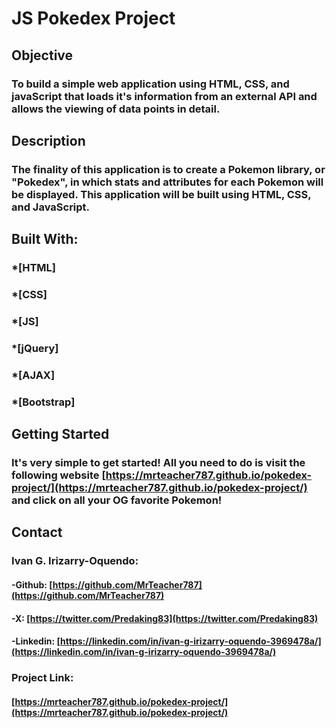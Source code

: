 # JS Pokedex Project

## Objective
### To build a simple web application using HTML, CSS, and javaScript that loads it's information from an external API and allows the viewing of data points in detail.

## Description
### The finality of this application is to create a Pokemon library, or "Pokedex", in which stats and attributes for each Pokemon will be displayed. This application will be built using HTML, CSS, and JavaScript.

## Built With:
### *[HTML]
### *[CSS]
### *[JS]
### *[jQuery]
### *[AJAX]
### *[Bootstrap]

## Getting Started
### It's very simple to get started! All you need to do is visit the following website [https://mrteacher787.github.io/pokedex-project/](https://mrteacher787.github.io/pokedex-project/) and click on all your OG favorite Pokemon!

## Contact
### Ivan G. Irizarry-Oquendo:
#### -Github: [https://github.com/MrTeacher787](https://github.com/MrTeacher787)
#### -X: [https://twitter.com/Predaking83](https://twitter.com/Predaking83)
#### -Linkedin: [https://linkedin.com/in/ivan-g-irizarry-oquendo-3969478a/](https://linkedin.com/in/ivan-g-irizarry-oquendo-3969478a/)
### Project Link:
#### [https://mrteacher787.github.io/pokedex-project/](https://mrteacher787.github.io/pokedex-project/)